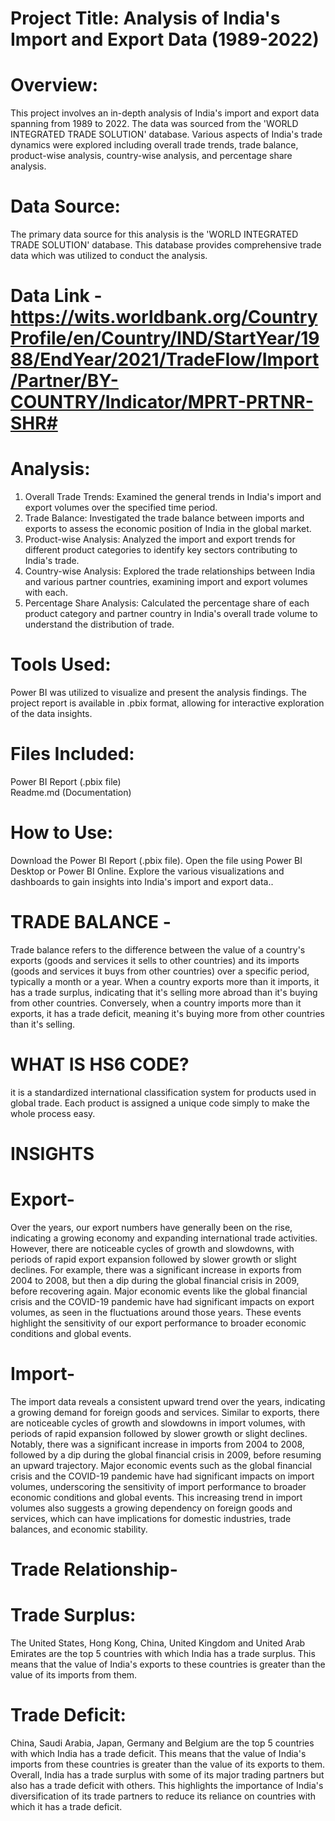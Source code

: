 # Project Title: Analysis of India's Import and Export Data (1989-2022)


# Overview:  
This project involves an in-depth analysis of India's import and export data spanning from 1989 to 2022. The data was sourced from the 'WORLD INTEGRATED TRADE SOLUTION' database. Various aspects of India's trade dynamics were explored including overall trade trends, trade balance, product-wise analysis, country-wise analysis, and percentage share analysis.

# Data Source:  
The primary data source for this analysis is the 'WORLD INTEGRATED TRADE SOLUTION' database. This database provides comprehensive trade data which was utilized to conduct the analysis.
# **Data Link** - https://wits.worldbank.org/CountryProfile/en/Country/IND/StartYear/1988/EndYear/2021/TradeFlow/Import/Partner/BY-COUNTRY/Indicator/MPRT-PRTNR-SHR#



# Analysis:  
1. Overall Trade Trends: Examined the general trends in India's import and export volumes over the specified time period.  
2. Trade Balance: Investigated the trade balance between imports and exports to assess the economic position of India in the global market.  
3. Product-wise Analysis: Analyzed the import and export trends for different product categories to identify key sectors contributing to India's trade.  
4. Country-wise Analysis: Explored the trade relationships between India and various partner countries, examining import and export volumes with each.  
5. Percentage Share Analysis: Calculated the percentage share of each product category and partner country in India's overall trade volume to understand the distribution of trade.  

# Tools Used:
Power BI was utilized to visualize and present the analysis findings. The project report is available in .pbix format, allowing for interactive exploration of the data insights.

# Files Included:  
Power BI Report (.pbix file)  
Readme.md (Documentation)  

# How to Use:  
Download the Power BI Report (.pbix file).
Open the file using Power BI Desktop or Power BI Online.
Explore the various visualizations and dashboards to gain insights into India's import and export data..

# TRADE BALANCE -
Trade balance refers to the difference between the value of a country's exports (goods and services it sells to other countries) and its imports (goods and services it buys from other countries) over a specific period, typically a month or a year.
When a country exports more than it imports, it has a trade surplus, indicating that it's selling more abroad than it's buying from other countries. Conversely, when a country imports more than it exports, it has a trade deficit, meaning it's buying more from other countries than it's selling.

# WHAT IS HS6 CODE?  
it is a standardized international classification system for products used in global trade. Each product is assigned a unique code simply to make the whole process easy.



# INSIGHTS    
# Export-   
Over the years, our export numbers have generally been on the rise, indicating a growing economy and expanding international trade activities. However, there are noticeable cycles of growth and slowdowns, with periods of rapid export expansion followed by slower growth or slight declines. For example, there was a significant increase in exports from 2004 to 2008, but then a dip during the global financial crisis in 2009, before recovering again. Major economic events like the global financial crisis and the COVID-19 pandemic have had significant impacts on export volumes, as seen in the fluctuations around those years. These events highlight the sensitivity of our export performance to broader economic conditions and global events.


# Import-  
The import data reveals a consistent upward trend over the years, indicating a growing demand for foreign goods and services. Similar to exports, there are noticeable cycles of growth and slowdowns in import volumes, with periods of rapid expansion followed by slower growth or slight declines. Notably, there was a significant increase in imports from 2004 to 2008, followed by a dip during the global financial crisis in 2009, before resuming an upward trajectory. Major economic events such as the global financial crisis and the COVID-19 pandemic have had significant impacts on import volumes, underscoring the sensitivity of import performance to broader economic conditions and global events. This increasing trend in import volumes also suggests a growing dependency on foreign goods and services, which can have implications for domestic industries, trade balances, and economic stability.


# Trade Relationship-  
# Trade Surplus: 
The United States, Hong Kong, China, United Kingdom and United Arab Emirates are the top 5 countries with which India has a trade surplus. This means that the value of India's exports to these countries is greater than the value of its imports from them.


# Trade Deficit:   
China, Saudi Arabia, Japan, Germany and Belgium are the top 5 countries with which India has a trade deficit. This means that the value of India's imports from these countries is greater than the value of its exports to them.
Overall, India has a trade surplus with some of its major trading partners but also has a trade deficit with others. This highlights the importance of India's diversification of its trade partners to reduce its reliance on countries with which it has a trade deficit.

